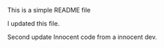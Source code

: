 This is a simple README file

I updated this file.

Second update 
Innocent code from a innocent dev. 